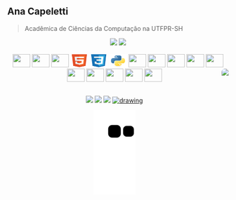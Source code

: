 ## **Ana Capeletti**

> Acadêmica de Ciências da Computação na UTFPR-SH

<div align="center">
  <img height="160em" src="https://github-readme-stats.vercel.app/api?username=ANACAPELETTI&show_icons=true&theme=react&count_private=true"/>
  <img height="160em" src="https://github-readme-stats.vercel.app/api/top-langs/?username=ANACAPELETTI&layout=compact&langs_count=7&theme=react"/>
</div>
  
<div align="center"><br>
  <img height="30" width="40" src="https://cdn.jsdelivr.net/gh/devicons/devicon/icons/javascript/javascript-plain.svg">
  <img height="30" width="40" src="https://cdn.jsdelivr.net/gh/devicons/devicon/icons/c/c-original.svg">
  <img height="30" width="40" src="https://cdn.jsdelivr.net/gh/devicons/devicon/icons/cplusplus/cplusplus-original.svg"/>
  <img height="30" width="40" src="https://raw.githubusercontent.com/devicons/devicon/master/icons/html5/html5-original.svg">
  <img height="30" width="40" src="https://raw.githubusercontent.com/devicons/devicon/master/icons/css3/css3-original.svg">
  <img height="30" width="40" src="https://raw.githubusercontent.com/devicons/devicon/master/icons/python/python-original.svg"/>
  <img height="30" width="40" src="https://cdn.jsdelivr.net/gh/devicons/devicon/icons/mysql/mysql-plain-wordmark.svg"/>
  <img height="30" width="40" src="https://cdn.jsdelivr.net/gh/devicons/devicon/icons/postgresql/postgresql-original-wordmark.svg"/>
  <img height="30" width="40" src="https://cdn.jsdelivr.net/gh/devicons/devicon/icons/jupyter/jupyter-original-wordmark.svg"/>
  <img height="30" width="40" src="https://cdn.jsdelivr.net/gh/devicons/devicon/icons/latex/latex-original.svg"/>
  <img height="30" width="40" src="https://cdn.jsdelivr.net/gh/devicons/devicon/icons/opengl/opengl-original.svg"/>
  <img height="30" width="40" src="https://raw.githubusercontent.com/microsoft/PowerBI-Icons/main/PNG/PowerQuery-Colored.png"/>   
  <img height="30" width="40" src="https://raw.githubusercontent.com/microsoft/PowerBI-Icons/6f46ba890ce665c6eb4691244ae37b001d0506a0/SVG/Desktop.svg"/>
  <img height="30" width="40" src="https://raw.githubusercontent.com/microsoft/PowerBI-Icons/6f46ba890ce665c6eb4691244ae37b001d0506a0/SVG/PowerBI.svg"/>
  <img height="30" width="40" src="https://upload.wikimedia.org/wikipedia/commons/b/b5/DBeaver_logo.svg"/>
  <img height="30" width="40" src="https://cdn.jsdelivr.net/gh/devicons/devicon/icons/java/java-original-wordmark.svg" />
  <img align="right" height="150" style="border-radius:50px;" src="https://cdn.discordapp.com/attachments/739351184858677269/975793836041338910/picasion.com_152fee1b57640ffbf8f62fc3fb80f11e.gif?width=676&height=676">
</div>
  
##
 
<div align="center">
  <a href="https://instagram.com/rafaballerini" target="_blank"><img src="https://img.shields.io/badge/-Instagram-%23E4405F?style=for-the-badge&logo=instagram&logoColor=white" target="_blank"></a>
  <a href = "mailto:anacapeletti01@gmail.com"><img src="https://img.shields.io/badge/-Gmail-%23333?style=for-the-badge&logo=gmail&logoColor=white" target="_blank"></a>
  <a href="https://www.linkedin.com/in/ana-paula-capeletti-24a8b1201/" target="_blank"><img src="https://img.shields.io/badge/-LinkedIn-%230077B5?style=for-the-badge&logo=linkedin&logoColor=white" target="_blank"></a> 
   <a href="http://lattes.cnpq.br/2969629658633989"><img src="https://static.wixstatic.com/media/24200e_97934924f1784580bd18f1b7216be9d3.png/v1/fill/w_173,h_128,al_c,q_85,usm_0.66_1.00_0.01/24200e_97934924f1784580bd18f1b7216be9d3.webp" alt="drawing" width="50"/></a>
  
![Snake animation](https://github.com/ANACAPELETTI/ANACAPELETTI/blob/output/github-contribution-grid-snake.svg)

</div>
